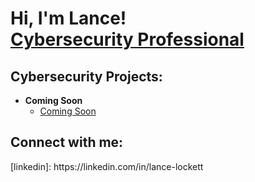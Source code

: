 <h1>Hi, I'm Lance! <br/><a href="[https://linkedin.com/in/lance-lockett]">Cybersecurity Professional</a></h1>

<h2>Cybersecurity Projects:</h2>

- <b>Coming Soon</b>
  - [Coming Soon](LinkGoesHere)



<h2> Connect with me:</h2> [linkedin]: https://linkedin.com/in/lance-lockett
